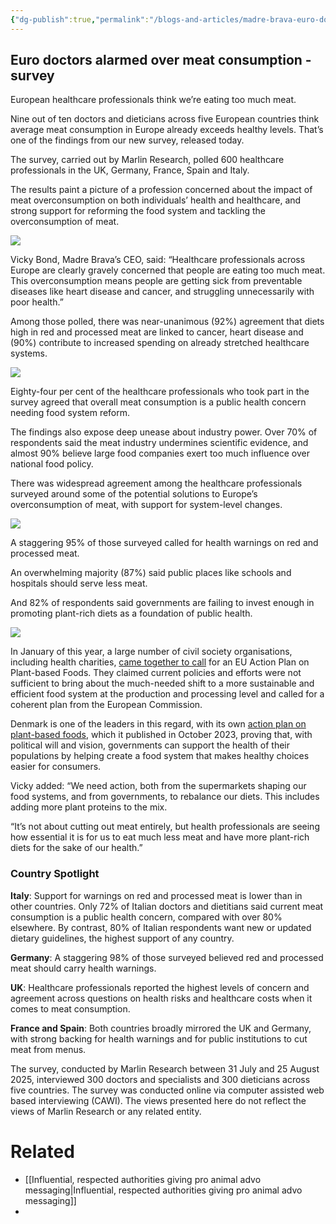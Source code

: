 ```yaml
---
{"dg-publish":true,"permalink":"/blogs-and-articles/madre-brava-euro-doctors-alarmed-over-meat-consumption-survey/","tags":["health_disease"],"created":"2025-10-23T17:42:47.583+01:00","updated":"2025-10-23T17:42:47.583+01:00"}
---
```


## Euro doctors alarmed over meat consumption - survey

European healthcare professionals think we’re eating too much meat.

Nine out of ten doctors and dieticians across five European countries think average meat consumption in Europe already exceeds healthy levels. That’s one of the findings from our new survey, released today.

The survey, carried out by Marlin Research, polled 600 healthcare professionals in the UK, Germany, France, Spain and Italy.

The results paint a picture of a profession concerned about the impact of meat overconsumption on both individuals’ health and healthcare, and strong support for reforming the food system and tackling the overconsumption of meat.

![](https://cdn.prod.website-files.com/67ae06329685aca1fae36359/68c09082bf5bfe783cb61283_1.png)

Vicky Bond, Madre Brava’s CEO, said: “Healthcare professionals across Europe are clearly gravely concerned that people are eating too much meat. This overconsumption means people are getting sick from preventable diseases like heart disease and cancer, and struggling unnecessarily with poor health.”

  
Among those polled, there was near-unanimous (92%) agreement that diets high in red and processed meat are linked to cancer, heart disease and (90%) contribute to increased spending on already stretched healthcare systems.

![](https://cdn.prod.website-files.com/67ae06329685aca1fae36359/68c090d88b14b17ce61f4a26_2.png)

Eighty-four per cent of the healthcare professionals who took part in the survey agreed that overall meat consumption is a public health concern needing food system reform.

The findings also expose deep unease about industry power. Over 70% of respondents said the meat industry undermines scientific evidence, and almost 90% believe large food companies exert too much influence over national food policy.

There was widespread agreement among the healthcare professionals surveyed around some of the potential solutions to Europe’s overconsumption of meat, with support for system-level changes.

![](https://cdn.prod.website-files.com/67ae06329685aca1fae36359/68c0911aef0d412541ba94ae_3.png)

A staggering 95% of those surveyed called for health warnings on red and processed meat.

An overwhelming majority (87%) said public places like schools and hospitals should serve less meat.

And 82% of respondents said governments are failing to invest enough in promoting plant-rich diets as a foundation of public health.

![](https://cdn.prod.website-files.com/67ae06329685aca1fae36359/68c09188ab8b46463b242883_4.png)

In January of this year, a large number of civil society organisations, including health charities, [came together to call](https://eeb.org/wp-content/uploads/2025/01/Joint_call_EU_Action_Plan_for_Plant-Based_Foods_Jan2025.pdf) for an EU Action Plan on Plant-based Foods. They claimed current policies and efforts were not sufficient to bring about the much-needed shift to a more sustainable and efficient food system at the production and processing level and called for a coherent plan from the European Commission.

Denmark is one of the leaders in this regard, with its own [action plan on plant-based foods](https://en.fvm.dk/Media/638484294982868221/Danish-Action-Plan-for-Plant-based-Foods.pdf), which it published in October 2023, proving that, with political will and vision, governments can support the health of their populations by helping create a food system that makes healthy choices easier for consumers.

Vicky added: “We need action, both from the supermarkets shaping our food systems, and from governments, to rebalance our diets. This includes adding more plant proteins to the mix.

“It’s not about cutting out meat entirely, but health professionals are seeing how essential it is for us to eat much less meat and have more plant-rich diets for the sake of our health.”

### Country Spotlight

**Italy**: Support for warnings on red and processed meat is lower than in other countries. Only 72% of Italian doctors and dietitians said current meat consumption is a public health concern, compared with over 80% elsewhere. By contrast, 80% of Italian respondents want new or updated dietary guidelines, the highest support of any country.

**Germany**: A staggering 98% of those surveyed believed red and processed meat should carry health warnings.

**UK**: Healthcare professionals reported the highest levels of concern and agreement across questions on health risks and healthcare costs when it comes to meat consumption.

**France and Spain**: Both countries broadly mirrored the UK and Germany, with strong backing for health warnings and for public institutions to cut meat from menus.

The survey, conducted by Marlin Research between 31 July and 25 August 2025, interviewed 300 doctors and specialists and 300 dieticians across five countries. The survey was conducted online via computer assisted web based interviewing (CAWI). The views presented here do not reflect the views of Marlin Research or any related entity.

# Related
- [[Influential, respected authorities giving pro animal advo messaging\|Influential, respected authorities giving pro animal advo messaging]]
- 